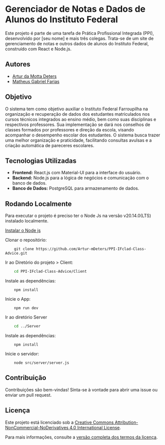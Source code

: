# Gerenciador de Notas e Dados de Alunos do Instituto Federal

Este projeto é parte de uma tarefa de Prática Profissional Integrada (PPI), desenvolvido por [seu nome] e mais três colegas. Trata-se de um site de gerenciamento de notas e outros dados de alunos do Instituto Federal, construído com React e Node.js.

## Autores

- [Artur da Motta Deters](https://github.com/Artur-mDeters)
- [Matheus Gabriel Farias](https://github.com/MatheusFarias2)

## Objetivo

O sistema tem como objetivo auxiliar o Instituto Federal Farroupilha na organização e recuperação de dados dos estudantes matriculados nos cursos técnicos integrados ao ensino médio, bem como suas disciplinas e respectivos professores. Sua implementação se dará nos conselhos de classes formados por professores e direção da escola, visando acompanhar o desempenho escolar dos estudantes. O sistema busca trazer uma melhor organização e praticidade, facilitando consultas avulsas e a criação automática de pareceres escolares.

## Tecnologias Utilizadas

- **Frontend:** React.js com Material-UI para a interface do usuário.
- **Backend:** Node.js para a lógica de negócios e comunicação com o banco de dados.
- **Banco de Dados:** PostgreSQL para armazenamento de dados.

## Rodando Localmente

Para executar o projeto é preciso ter o Node Js na versão v20.14.0(LTS) instalado localmente.

[Instalar o Node js](https://nodejs.org/en/download/package-manager)

Clonar o repositório:

```git
    git clone https://github.com/Artur-mDeters/PPI-IFclad-Class-Advice.git
``` 

Ir ao Diretório do projeto > Client:

```bash
    cd PPI-IFclad-Class-Advice/Client
```

Instale as dependências: 

```node 
    npm install
```

Inicie o App: 

```node
    npm run dev
```

Ir ao diretório Server

```bash 
    cd ../Server
```

Instale as dependências: 

```node
    npm install
```

Inicie o servidor: 

```node 
    node src/server/server.js
```


## Contribuição

Contribuições são bem-vindas! Sinta-se à vontade para abrir uma issue ou enviar um pull request.

## Licença

Este projeto está licenciado sob a [Creative Commons Attribution-NonCommercial-NoDerivatives 4.0 International License](https://creativecommons.org/licenses/by-nc-nd/4.0/).

Para mais informações, consulte a [versão completa dos termos da licença](https://creativecommons.org/licenses/by-nc-nd/4.0/legalcode).
